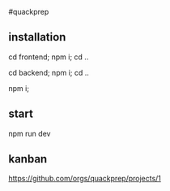 #quackprep

## installation
  cd frontend; npm i; cd ..

  cd backend; npm i; cd ..

  npm i;

## start
  npm run dev

## kanban 
[  https://github.com/orgs/quackprep/projects/1
](https://quackprep.youtrack.cloud/agiles)  
